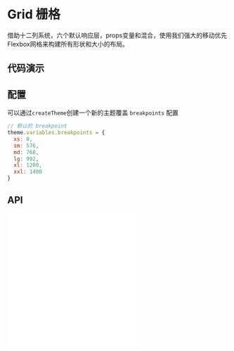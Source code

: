 # Grid 栅格

借助十二列系统，六个默认响应层，props变量和混合，使用我们强大的移动优先Flexbox网格来构建所有形状和大小的布局。


## 代码演示


<code src="../../packages/wonder-ui/src/Row/demo/demo1.tsx"></code>

<code src="../../packages/wonder-ui/src/Row/demo/demo2.tsx"></code>

<code src="../../packages/wonder-ui/src/Row/demo/demo3.tsx"></code>

## 配置

可以通过`createTheme`创建一个新的主题覆盖 `breakpoints` 配置

```js | pure
// 默认的 breakpoint
theme.variables.breakpoints = {
  xs: 0,
  sm: 576,
  md: 768,
  lg: 992,
  xl: 1200,
  xxl: 1400
}
```

## API

<embed src="../../packages/wonder-ui/src/Row/index.md"></embed>
<embed src="../../packages/wonder-ui/src/Col/index.md"></embed>
